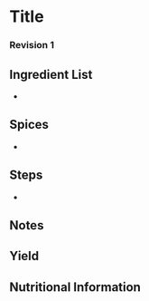 # Title

### Revision 1

## Ingredient List
- 

## Spices
- 

## Steps
* 

## Notes


## Yield


## Nutritional Information

